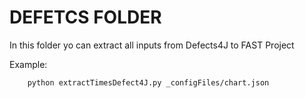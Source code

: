 # DEFETCS FOLDER

In this folder yo can extract all inputs from Defects4J to FAST Project

Example:
```
    python extractTimesDefect4J.py _configFiles/chart.json
```
